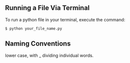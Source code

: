 ## Running a File Via Terminal

To run a python file in your terminal, execute the command:

```bash
$ python your_file_name.py
```

## Naming Conventions

lower case, with _ dividing individual words. 